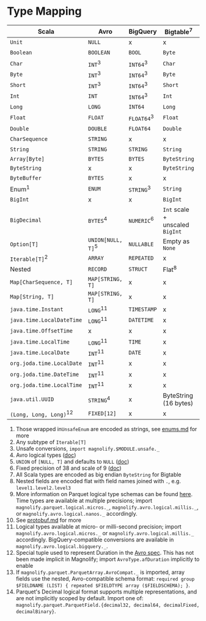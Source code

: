 # Type Mapping

| Scala                             | Avro                         | BigQuery               | Bigtable<sup>7</sup>            | Datastore             | Parquet                           | Protobuf                | TensorFlow          |
|-----------------------------------|------------------------------|------------------------|---------------------------------|-----------------------|-----------------------------------|-------------------------|---------------------|
| `Unit`                            | `NULL`                       | x                      | x                               | `Null`                | x                                 | x                       | x                   |
| `Boolean`                         | `BOOLEAN`                    | `BOOL`                 | `Byte`                          | `Boolean`             | `BOOLEAN`                         | `Boolean`               | `INT64`<sup>3</sup> |
| `Char`                            | `INT`<sup>3</sup>            | `INT64`<sup>3</sup2>   | `Char`                          | `Integer`<sup>3</sup> | `INT32`<sup>3</sup>               | `Int`<sup>3</sup>       | `INT64`<sup>3</sup> |
| `Byte`                            | `INT`<sup>3</sup>            | `INT64`<sup>3</sup2>   | `Byte`                          | `Integer`<sup>3</sup> | `INT32`<sup>9</sup>               | `Int`<sup>3</sup>       | `INT64`<sup>3</sup> |
| `Short`                           | `INT`<sup>3</sup>            | `INT64`<sup>3</sup2>   | `Short`                         | `Integer`<sup>3</sup> | `INT32`<sup>9</sup>               | `Int`<sup>3</sup>       | `INT64`<sup>3</sup> |
| `Int`                             | `INT`                        | `INT64`<sup>3</sup2>   | `Int`                           | `Integer`<sup>3</sup> | `INT32`<sup>9</sup>               | `Int`                   | `INT64`<sup>3</sup> |
| `Long`                            | `LONG`                       | `INT64`                | `Long`                          | `Integer`             | `INT64`<sup>9</sup>               | `Long`                  | `INT64`             |
| `Float`                           | `FLOAT`                      | `FLOAT64`<sup>3</sup2> | `Float`                         | `Double`<sup>3</sup>  | `FLOAT`                           | `Float`                 | `FLOAT`             |
| `Double`                          | `DOUBLE`                     | `FLOAT64`              | `Double`                        | `Double`              | `DOUBLE`                          | `Double`                | `FLOAT`<sup>3</sup> |
| `CharSequence`                    | `STRING`                     | x                      | x                               | x                     | x                                 | x                       | x                   |
| `String`                          | `STRING`                     | `STRING`               | `String`                        | `String`              | `BINARY`                          | `String`                | `BYTES`<sup>3</sup> |
| `Array[Byte]`                     | `BYTES`                      | `BYTES`                | `ByteString`                    | `Blob`                | `BINARY`                          | `ByteString`            | `BYTES`             |
| `ByteString`                      | x                            | x                      | `ByteString`                    | `Blob`                | x                                 | `ByteString`            | `BYTES`             |
| `ByteBuffer`                      | `BYTES`                      | x                      | x                               |                       | x                                 | x                       | x                   |
| Enum<sup>1</sup>                  | `ENUM`                       | `STRING`<sup>3</sup2>  | `String`                        | `String`<sup>3</sup>  | `BINARY`/`ENUM`<sup>9</sup>       | Enum                    | `BYTES`<sup>3</sup> |
| `BigInt`                          | x                            | x                      | `BigInt`                        | x                     | x                                 | x                       | x                   |
| `BigDecimal`                      | `BYTES`<sup>4</sup>          | `NUMERIC`<sup>6</sup2> | `Int` scale + unscaled `BigInt` | x                     | `LOGICAL[DECIMAL]`<sup>9,14</sup> | x                       | x                   |
| `Option[T]`                       | `UNION[NULL, T]`<sup>5</sup> | `NULLABLE`             | Empty as `None`                 | Absent as `None`      | `OPTIONAL`                        | `optional`<sup>10</sup> | Size <= 1           |
| `Iterable[T]`<sup>2</sup>         | `ARRAY`                      | `REPEATED`             | x                               | `Array`               | `REPEATED`<sup>13</sup>           | `repeated`              | Size >= 0           |
| Nested                            | `RECORD`                     | `STRUCT`               | Flat<sup>8</sup>                | `Entity`              | Group                             | `Message`               | Flat<sup>8</sup>    |
| `Map[CharSequence, T]`            | `MAP[STRING, T]`             | x                      | x                               | x                     | x                                 | x                       |                     |
| `Map[String, T]`                  | `MAP[STRING, T]`             | x                      | x                               | x                     | x                                 | x                       | x                   |
| `java.time.Instant`               | `LONG`<sup>11</sup>          | `TIMESTAMP`            | x                               | `Timestamp`           | `LOGICAL[TIMESTAMP]`<sup>9</sup>  | x                       | x                   |
| `java.time.LocalDateTime`         | `LONG`<sup>11</sup>          | `DATETIME`             | x                               | x                     | `LOGICAL[TIMESTAMP]`<sup>9</sup>  | x                       | x                   |
| `java.time.OffsetTime`            | x                            | x                      | x                               | x                     | `LOGICAL[TIME]`<sup>9</sup>       | x                       | x                   |
| `java.time.LocalTime`             | `LONG`<sup>11</sup>          | `TIME`                 | x                               | x                     | `LOGICAL[TIME]`<sup>9</sup>       | x                       | x                   |
| `java.time.LocalDate`             | `INT`<sup>11</sup>           | `DATE`                 | x                               | x                     | `LOGICAL[DATE]`<sup>9</sup>       | x                       | x                   |
| `org.joda.time.LocalDate`         | `INT`<sup>11</sup>           | x                      | x                               | x                     | x                                 | x                       | x                   |
| `org.joda.time.DateTime`          | `INT`<sup>11</sup>           | x                      | x                               | x                     | x                                 | x                       | x                   |
| `org.joda.time.LocalTime`         | `INT`<sup>11</sup>           | x                      | x                               | x                     | x                                 | x                       | x                   |
| `java.util.UUID`                  | `STRING`<sup>4</sup>         | x                      | ByteString (16 bytes)           | x                     | `FIXED[16]`                       | x                       | x                   |
| `(Long, Long, Long)`<sup>12</sup> | `FIXED[12]`                  | x                      | x                               | x                     | x                                 | x                       | x                   |

1. Those wrapped in`UnsafeEnum` are encoded as strings,
   see [enums.md](https://github.com/spotify/magnolify/blob/master/docs/enums.md) for more
2. Any subtype of `Iterable[T]`
3. Unsafe conversions, `import magnolify.$MODULE.unsafe._`
4. Avro logical types ([doc](https://avro.apache.org/docs/current/spec.html#Logical+Types))
5. `UNION` of `[NULL, T]` and defaults to `NULL` ([doc](https://avro.apache.org/docs/current/spec.html#Unions))
6. Fixed precision of 38 and scale of
   9 ([doc](https://cloud.google.com/bigquery/docs/reference/standard-sql/data-types#numeric-type))
7. All Scala types are encoded as big endian `ByteString` for Bigtable
8. Nested fields are encoded flat with field names joined with `.`, e.g. `level1.level2.level3`
9. More information on Parquet logical type schemas can be
   found [here](https://github.com/apache/parquet-format/blob/master/LogicalTypes.md). Time types are available at
   multiple precisions; import `magnolify.parquet.logical.micros._`, `magnolify.avro.logical.millis._`,
   or `magnolify.avro.logical.nanos._` accordingly.
10. See [protobuf.md](https://github.com/spotify/magnolify/blob/master/docs/protobuf.md) for more
11. Logical types available at micro- or milli-second precision; import `magnolify.avro.logical.micros._`
    or `magnolify.avro.logical.millis._` accordingly. BigQuery-compatible conversions are available
    in `magnolify.avro.logical.bigquery._`.
12. Special tuple used to represent Duration in the [Avro spec](https://avro.apache.org/docs/1.11.0/spec.html#Duration).
    This has not been made implicit in Magnolify; import `AvroType.afDuration` implicitly to enable
13. If `magnolify.parquet.ParquetArray.AvroCompat._` is imported, array fields use the nested, Avro-compatible schema
    format: `required group $FIELDNAME (LIST) { repeated $FIELDTYPE array ($FIELDSCHEMA); }`.
14. Parquet's Decimal logical format supports multiple representations, and are not implicitly scoped by default. Import
    one of: `magnolify.parquet.ParquetField.{decimal32, decimal64, decimalFixed, decimalBinary}`.
